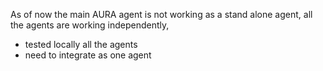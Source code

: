 As of now the main AURA agent is not working as a stand alone agent, all the agents are working independently,
- tested locally all the agents
- need to integrate as one agent
